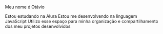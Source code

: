 Meu nome é Otávio

Estou estudando na Alura
Estou me desenvolvendo na linguagem JavaScript
Utilizo esse espaço para minha organização e compartilhamento dos meu projetos desenvolvidos
